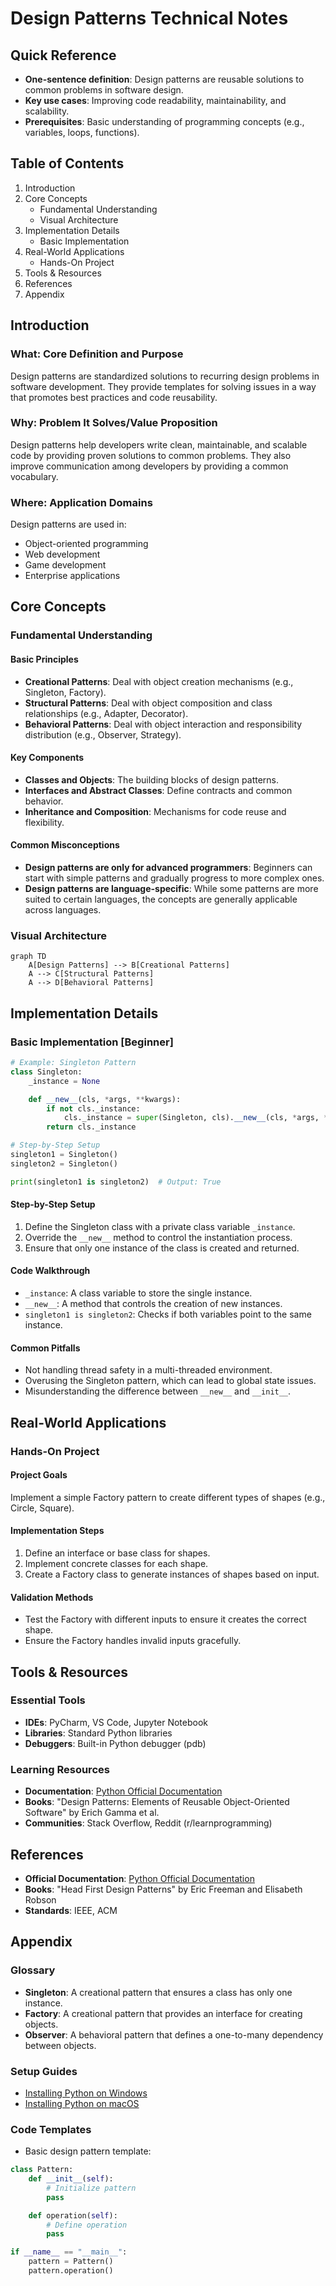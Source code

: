 # Design Patterns Technical Notes  
<!-- Design patterns are reusable solutions to common problems in software design. This guide is designed for beginners who are new to design patterns and want to understand their core concepts, basic types, and practical implementation.   -->

## Quick Reference  
- **One-sentence definition**: Design patterns are reusable solutions to common problems in software design.  
- **Key use cases**: Improving code readability, maintainability, and scalability.  
- **Prerequisites**: Basic understanding of programming concepts (e.g., variables, loops, functions).  

## Table of Contents  
1. Introduction  
2. Core Concepts  
   - Fundamental Understanding  
   - Visual Architecture  
3. Implementation Details  
   - Basic Implementation  
4. Real-World Applications  
   - Hands-On Project  
5. Tools & Resources  
6. References  
7. Appendix  

## Introduction  
### What: Core Definition and Purpose  
Design patterns are standardized solutions to recurring design problems in software development. They provide templates for solving issues in a way that promotes best practices and code reusability.  

### Why: Problem It Solves/Value Proposition  
Design patterns help developers write clean, maintainable, and scalable code by providing proven solutions to common problems. They also improve communication among developers by providing a common vocabulary.  

### Where: Application Domains  
Design patterns are used in:  
- Object-oriented programming  
- Web development  
- Game development  
- Enterprise applications  

## Core Concepts  
### Fundamental Understanding  
#### Basic Principles  
- **Creational Patterns**: Deal with object creation mechanisms (e.g., Singleton, Factory).  
- **Structural Patterns**: Deal with object composition and class relationships (e.g., Adapter, Decorator).  
- **Behavioral Patterns**: Deal with object interaction and responsibility distribution (e.g., Observer, Strategy).  

#### Key Components  
- **Classes and Objects**: The building blocks of design patterns.  
- **Interfaces and Abstract Classes**: Define contracts and common behavior.  
- **Inheritance and Composition**: Mechanisms for code reuse and flexibility.  

#### Common Misconceptions  
- **Design patterns are only for advanced programmers**: Beginners can start with simple patterns and gradually progress to more complex ones.  
- **Design patterns are language-specific**: While some patterns are more suited to certain languages, the concepts are generally applicable across languages.  

### Visual Architecture  
```mermaid  
graph TD  
    A[Design Patterns] --> B[Creational Patterns]  
    A --> C[Structural Patterns]  
    A --> D[Behavioral Patterns]  
```  

## Implementation Details  
### Basic Implementation [Beginner]  
```python  
# Example: Singleton Pattern  
class Singleton:  
    _instance = None  

    def __new__(cls, *args, **kwargs):  
        if not cls._instance:  
            cls._instance = super(Singleton, cls).__new__(cls, *args, **kwargs)  
        return cls._instance  

# Step-by-Step Setup  
singleton1 = Singleton()  
singleton2 = Singleton()  

print(singleton1 is singleton2)  # Output: True  
```  

#### Step-by-Step Setup  
1. Define the Singleton class with a private class variable `_instance`.  
2. Override the `__new__` method to control the instantiation process.  
3. Ensure that only one instance of the class is created and returned.  

#### Code Walkthrough  
- `_instance`: A class variable to store the single instance.  
- `__new__`: A method that controls the creation of new instances.  
- `singleton1 is singleton2`: Checks if both variables point to the same instance.  

#### Common Pitfalls  
- Not handling thread safety in a multi-threaded environment.  
- Overusing the Singleton pattern, which can lead to global state issues.  
- Misunderstanding the difference between `__new__` and `__init__`.  

## Real-World Applications  
### Hands-On Project  
#### Project Goals  
Implement a simple Factory pattern to create different types of shapes (e.g., Circle, Square).  

#### Implementation Steps  
1. Define an interface or base class for shapes.  
2. Implement concrete classes for each shape.  
3. Create a Factory class to generate instances of shapes based on input.  

#### Validation Methods  
- Test the Factory with different inputs to ensure it creates the correct shape.  
- Ensure the Factory handles invalid inputs gracefully.  

## Tools & Resources  
### Essential Tools  
- **IDEs**: PyCharm, VS Code, Jupyter Notebook  
- **Libraries**: Standard Python libraries  
- **Debuggers**: Built-in Python debugger (pdb)  

### Learning Resources  
- **Documentation**: [Python Official Documentation](https://docs.python.org/3/)  
- **Books**: "Design Patterns: Elements of Reusable Object-Oriented Software" by Erich Gamma et al.  
- **Communities**: Stack Overflow, Reddit (r/learnprogramming)  

## References  
- **Official Documentation**: [Python Official Documentation](https://docs.python.org/3/)  
- **Books**: "Head First Design Patterns" by Eric Freeman and Elisabeth Robson  
- **Standards**: IEEE, ACM  

## Appendix  
### Glossary  
- **Singleton**: A creational pattern that ensures a class has only one instance.  
- **Factory**: A creational pattern that provides an interface for creating objects.  
- **Observer**: A behavioral pattern that defines a one-to-many dependency between objects.  

### Setup Guides  
- [Installing Python on Windows](https://www.python.org/downloads/windows/)  
- [Installing Python on macOS](https://www.python.org/downloads/macos/)  

### Code Templates  
- Basic design pattern template:  
```python  
class Pattern:  
    def __init__(self):  
        # Initialize pattern  
        pass  

    def operation(self):  
        # Define operation  
        pass  

if __name__ == "__main__":  
    pattern = Pattern()  
    pattern.operation()  
```